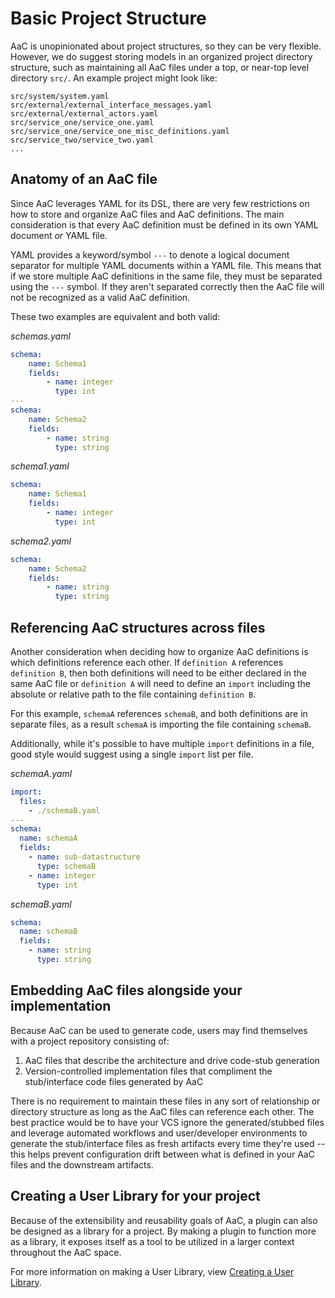 # Basic Project Structure
AaC is unopinionated about project structures, so they can be very flexible. However, we do suggest storing models in an organized project directory structure, such as maintaining all AaC files under a top, or near-top level directory `src/`. An example project might look like:
```
src/system/system.yaml
src/external/external_interface_messages.yaml
src/external/external_actors.yaml
src/service_one/service_one.yaml
src/service_one/service_one_misc_definitions.yaml
src/service_two/service_two.yaml
...
```

## Anatomy of an AaC file
Since AaC leverages YAML for its DSL, there are very few restrictions on how to store and organize AaC files and AaC definitions. The main consideration is that every AaC definition must be defined in its own YAML document _or_ YAML file.

YAML provides a keyword/symbol `---` to denote a logical document separator for multiple YAML documents within a YAML file. This means that if we store multiple AaC definitions in the same file, they must be separated using the `---` symbol. If they aren't separated correctly then the AaC file will not be recognized as a valid AaC definition.

These two examples are equivalent and both valid:

_schemas.yaml_
```yaml
schema:
    name: Schema1
    fields:
        - name: integer
          type: int
---
schema:
    name: Schema2
    fields:
        - name: string
          type: string
```

_schema1.yaml_
```yaml
schema:
    name: Schema1
    fields:
        - name: integer
          type: int
```

_schema2.yaml_
```yaml
schema:
    name: Schema2
    fields:
        - name: string
          type: string
```

## Referencing AaC structures across files
Another consideration when deciding how to organize AaC definitions is which definitions reference each other. If `definition A` references `definition B`, then both definitions will need to be either declared in the same AaC file or `definition A` will need to define an `import` including the absolute or relative path to the file containing `definition B`.

For this example, `schemaA` references `schemaB`, and both definitions are in separate files, as a result `schemaA` is importing the file containing `schemaB`.

Additionally, while it's possible to have multiple `import` definitions in a file, good style would suggest using a single `import` list per file.

_schemaA.yaml_
```yaml
import:
  files:
    - ./schemaB.yaml
---
schema:
  name: schemaA
  fields:
    - name: sub-datastructure
      type: schemaB
    - name: integer
      type: int
```
_schemaB.yaml_
```yaml
schema:
  name: schemaB
  fields:
    - name: string
      type: string
```

## Embedding AaC files alongside your implementation
Because AaC can be used to generate code, users may find themselves with a project repository consisting of:
1. AaC files that describe the architecture and drive code-stub generation
2. Version-controlled implementation files that compliment the stub/interface code files generated by AaC

There is no requirement to maintain these files in any sort of relationship or directory structure as long as the AaC files can reference each other. The best practice would be to have your VCS ignore the generated/stubbed files and leverage automated workflows and user/developer environments to generate the stub/interface files as fresh artifacts every time they're used -- this helps prevent configuration drift between what is defined in your AaC files and the downstream artifacts.


## Creating a User Library for your project
Because of the extensibility and reusability goals of AaC, a plugin can also be designed as a library for a project. By making a plugin to function more as a library, it exposes itself as a tool to be utilized in a larger context throughout the AaC space.

For more information on making a User Library, view [Creating a User Library](user_library).
